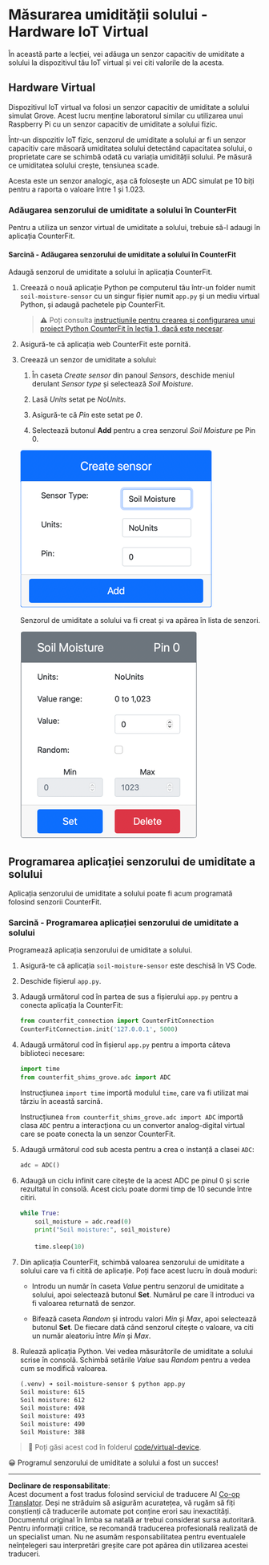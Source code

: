 <!--
CO_OP_TRANSLATOR_METADATA:
{
  "original_hash": "2bf65f162bcebd35fbcba5fd245afac4",
  "translation_date": "2025-08-28T11:02:41+00:00",
  "source_file": "2-farm/lessons/2-detect-soil-moisture/virtual-device-soil-moisture.md",
  "language_code": "ro"
}
-->
# Măsurarea umidității solului - Hardware IoT Virtual

În această parte a lecției, vei adăuga un senzor capacitiv de umiditate a solului la dispozitivul tău IoT virtual și vei citi valorile de la acesta.

## Hardware Virtual

Dispozitivul IoT virtual va folosi un senzor capacitiv de umiditate a solului simulat Grove. Acest lucru menține laboratorul similar cu utilizarea unui Raspberry Pi cu un senzor capacitiv de umiditate a solului fizic.

Într-un dispozitiv IoT fizic, senzorul de umiditate a solului ar fi un senzor capacitiv care măsoară umiditatea solului detectând capacitatea solului, o proprietate care se schimbă odată cu variația umidității solului. Pe măsură ce umiditatea solului crește, tensiunea scade.

Acesta este un senzor analogic, așa că folosește un ADC simulat pe 10 biți pentru a raporta o valoare între 1 și 1.023.

### Adăugarea senzorului de umiditate a solului în CounterFit

Pentru a utiliza un senzor virtual de umiditate a solului, trebuie să-l adaugi în aplicația CounterFit.

#### Sarcină - Adăugarea senzorului de umiditate a solului în CounterFit

Adaugă senzorul de umiditate a solului în aplicația CounterFit.

1. Creează o nouă aplicație Python pe computerul tău într-un folder numit `soil-moisture-sensor` cu un singur fișier numit `app.py` și un mediu virtual Python, și adaugă pachetele pip CounterFit.

    > ⚠️ Poți consulta [instrucțiunile pentru crearea și configurarea unui proiect Python CounterFit în lecția 1, dacă este necesar](../../../1-getting-started/lessons/1-introduction-to-iot/virtual-device.md).

1. Asigură-te că aplicația web CounterFit este pornită.

1. Creează un senzor de umiditate a solului:

    1. În caseta *Create sensor* din panoul *Sensors*, deschide meniul derulant *Sensor type* și selectează *Soil Moisture*.

    1. Lasă *Units* setat pe *NoUnits*.

    1. Asigură-te că *Pin* este setat pe *0*.

    1. Selectează butonul **Add** pentru a crea senzorul *Soil Moisture* pe Pin 0.

    ![Setările senzorului de umiditate a solului](../../../../../translated_images/counterfit-create-soil-moisture-sensor.35266135a5e0ae68b29a684d7db0d2933a8098b2307d197f7c71577b724603aa.ro.png)

    Senzorul de umiditate a solului va fi creat și va apărea în lista de senzori.

    ![Senzorul de umiditate a solului creat](../../../../../translated_images/counterfit-soil-moisture-sensor.81742b2de0e9de60a3b3b9a2ff8ecc686d428eb6d71820f27a693be26e5aceee.ro.png)

## Programarea aplicației senzorului de umiditate a solului

Aplicația senzorului de umiditate a solului poate fi acum programată folosind senzorii CounterFit.

### Sarcină - Programarea aplicației senzorului de umiditate a solului

Programează aplicația senzorului de umiditate a solului.

1. Asigură-te că aplicația `soil-moisture-sensor` este deschisă în VS Code.

1. Deschide fișierul `app.py`.

1. Adaugă următorul cod în partea de sus a fișierului `app.py` pentru a conecta aplicația la CounterFit:

    ```python
    from counterfit_connection import CounterFitConnection
    CounterFitConnection.init('127.0.0.1', 5000)
    ```

1. Adaugă următorul cod în fișierul `app.py` pentru a importa câteva biblioteci necesare:

    ```python
    import time
    from counterfit_shims_grove.adc import ADC
    ```

    Instrucțiunea `import time` importă modulul `time`, care va fi utilizat mai târziu în această sarcină.

    Instrucțiunea `from counterfit_shims_grove.adc import ADC` importă clasa `ADC` pentru a interacționa cu un convertor analog-digital virtual care se poate conecta la un senzor CounterFit.

1. Adaugă următorul cod sub acesta pentru a crea o instanță a clasei `ADC`:

    ```python
    adc = ADC()
    ```

1. Adaugă un ciclu infinit care citește de la acest ADC pe pinul 0 și scrie rezultatul în consolă. Acest ciclu poate dormi timp de 10 secunde între citiri.

    ```python
    while True:
        soil_moisture = adc.read(0)
        print("Soil moisture:", soil_moisture)
    
        time.sleep(10)
    ```

1. Din aplicația CounterFit, schimbă valoarea senzorului de umiditate a solului care va fi citită de aplicație. Poți face acest lucru în două moduri:

    * Introdu un număr în caseta *Value* pentru senzorul de umiditate a solului, apoi selectează butonul **Set**. Numărul pe care îl introduci va fi valoarea returnată de senzor.

    * Bifează caseta *Random* și introdu valori *Min* și *Max*, apoi selectează butonul **Set**. De fiecare dată când senzorul citește o valoare, va citi un număr aleatoriu între *Min* și *Max*.

1. Rulează aplicația Python. Vei vedea măsurătorile de umiditate a solului scrise în consolă. Schimbă setările *Value* sau *Random* pentru a vedea cum se modifică valoarea.

    ```output
    (.venv) ➜ soil-moisture-sensor $ python app.py 
    Soil moisture: 615
    Soil moisture: 612
    Soil moisture: 498
    Soil moisture: 493
    Soil moisture: 490
    Soil Moisture: 388
    ```

> 💁 Poți găsi acest cod în folderul [code/virtual-device](../../../../../2-farm/lessons/2-detect-soil-moisture/code/virtual-device).

😀 Programul senzorului de umiditate a solului a fost un succes!

---

**Declinare de responsabilitate**:  
Acest document a fost tradus folosind serviciul de traducere AI [Co-op Translator](https://github.com/Azure/co-op-translator). Deși ne străduim să asigurăm acuratețea, vă rugăm să fiți conștienți că traducerile automate pot conține erori sau inexactități. Documentul original în limba sa natală ar trebui considerat sursa autoritară. Pentru informații critice, se recomandă traducerea profesională realizată de un specialist uman. Nu ne asumăm responsabilitatea pentru eventualele neînțelegeri sau interpretări greșite care pot apărea din utilizarea acestei traduceri.